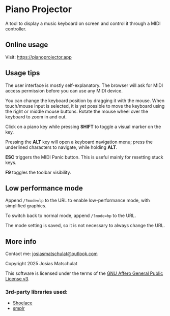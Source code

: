 # Piano Projector

A tool to display a music keyboard on screen and control it through a MIDI controller.

## Online usage

Visit: https://pianoprojector.app

## Usage tips

The user interface is mostly self-explanatory. The browser will ask for MIDI access permission before you can use any MIDI device.

You can change the keyboard position by dragging it with the mouse. When touch/mouse input is selected, it is yet possible to move the keyboard using the right or middle mouse buttons. Rotate the mouse wheel over the keyboard to zoom in and out.

Click on a piano key while pressing **SHIFT** to toggle a visual marker on the key.

Pressing the **ALT** key will open a keyboard navigation menu; press the underlined characters to navigate, while holding **ALT**.

**ESC** triggers the MIDI Panic button. This is useful mainly for resetting stuck keys.

**F9** toggles the toolbar visibility.

## Low performance mode

Append `/?mode=lp` to the URL to enable low-performance mode, with simplified graphics.

To switch back to normal mode, append `/?mode=hp` to the URL.

The mode setting is saved, so it is not necessary to always change the URL.

## More info

Contact me: josiasmatschulat@outlook.com

Copyright 2025 Josias Matschulat

This software is licensed under the terms of the [GNU Affero General Public License v3](https://www.gnu.org/licenses/agpl-3.0.html).

### 3rd-party libraries used:

- [Shoelace](https://github.com/shoelace-style/shoelace)
- [smplr](https://github.com/danigb/smplr)
